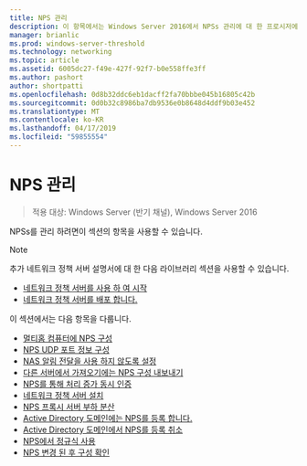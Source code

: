 ```yaml
---
title: NPS 관리
description: 이 항목에서는 Windows Server 2016에서 NPSs 관리에 대 한 프로시저에 대 한 링크를 제공 합니다.
manager: brianlic
ms.prod: windows-server-threshold
ms.technology: networking
ms.topic: article
ms.assetid: 6005dc27-f49e-427f-92f7-b0e558ffe3ff
ms.author: pashort
author: shortpatti
ms.openlocfilehash: 0d8b32ddc6eb1dacff2fa70bbbe045b16805c42b
ms.sourcegitcommit: 0d0b32c8986ba7db9536e0b8648d4ddf9b03e452
ms.translationtype: MT
ms.contentlocale: ko-KR
ms.lasthandoff: 04/17/2019
ms.locfileid: "59855554"
---
```

# <a name="manage-npss"></a>NPS 관리

>적용 대상: Windows Server (반기 채널), Windows Server 2016

NPSs를 관리 하려면이 섹션의 항목을 사용할 수 있습니다.

>[!NOTE]
>추가 네트워크 정책 서버 설명서에 대 한 다음 라이브러리 섹션을 사용할 수 있습니다.
>- [네트워크 정책 서버를 사용 하 여 시작](nps-getstart-top.md)
>- [네트워크 정책 서버를 배포 합니다.](nps-deploy.md) 

이 섹션에서는 다음 항목을 다룹니다.

- [멀티홈 컴퓨터에 NPS 구성](nps-multihomed-configure.md)
- [NPS UDP 포트 정보 구성](nps-udp-ports-configure.md)
- [NAS 알림 전달을 사용 하지 않도록 설정](nps-disable-nas-notifications.md)
- [다른 서버에서 가져오기에는 NPS 구성 내보내기](nps-manage-export.md)
- [NPS를 통해 처리 증가 동시 인증](nps-concurrent-auth.md)
- [네트워크 정책 서버 설치](nps-manage-install.md)
- [NPS 프록시 서버 부하 분산](nps-manage-proxy-lb.md)
- [Active Directory 도메인에는 NPS를 등록 합니다.](nps-manage-register.md)
- [Active Directory 도메인에서 NPS를 등록 취소](nps-manage-unregister.md)
- [NPS에서 정규식 사용](nps-crp-reg-expressions.md)
- [NPS 변경 된 후 구성 확인](nps-manage-verify.md)

